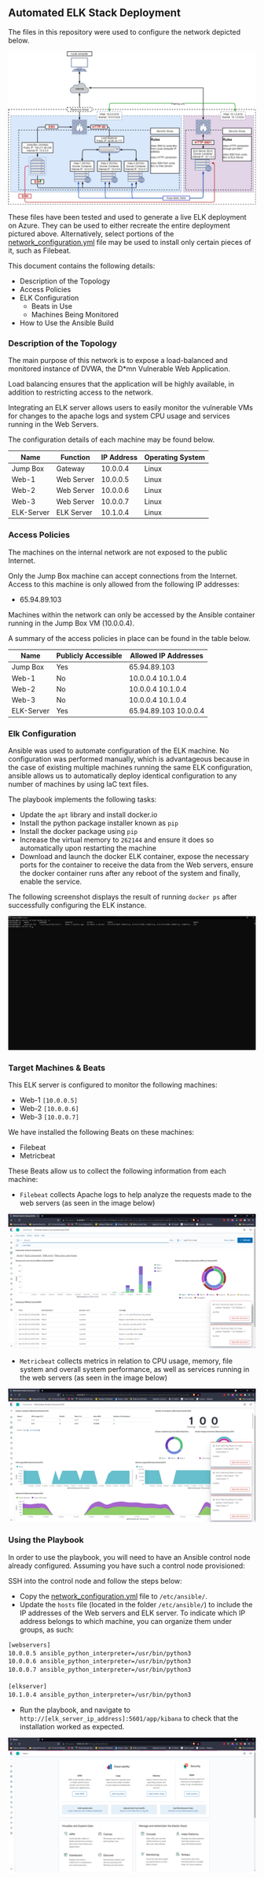 ## Automated ELK Stack Deployment

The files in this repository were used to configure the network depicted below.

![Network Diagram](Diagrams/network_diagram.jpg)

These files have been tested and used to generate a live ELK deployment on Azure. They can be used to either recreate the entire deployment pictured above. Alternatively, select portions of the [network_configuration.yml](Ansible/network_configuration.yml) file may be used to install only certain pieces of it, such as Filebeat.

This document contains the following details:
- Description of the Topology
- Access Policies
- ELK Configuration
  - Beats in Use
  - Machines Being Monitored
- How to Use the Ansible Build


### Description of the Topology

The main purpose of this network is to expose a load-balanced and monitored instance of DVWA, the D*mn Vulnerable Web Application.

Load balancing ensures that the application will be highly available, in addition to restricting access to the network.

Integrating an ELK server allows users to easily monitor the vulnerable VMs for changes to the apache logs and system CPU usage and services running in the Web Servers.

The configuration details of each machine may be found below.

| Name     | Function | IP Address | Operating System |
|----------|----------|------------|------------------|
| Jump Box | Gateway  | 10.0.0.4   | Linux            |
| Web-1    | Web Server | 10.0.0.5  | Linux           |
| Web-2    | Web Server | 10.0.0.6  | Linux           |
| Web-3    | Web Server | 10.0.0.7  | Linux           |
| ELK-Server | ELK Server | 10.1.0.4 | Linux           |

### Access Policies

The machines on the internal network are not exposed to the public Internet. 

Only the Jump Box machine can accept connections from the Internet. Access to this machine is only allowed from the following IP addresses:
- 65.94.89.103

Machines within the network can only be accessed by the Ansible container running in the Jump Box VM (10.0.0.4).

A summary of the access policies in place can be found in the table below.

| Name     | Publicly Accessible | Allowed IP Addresses |
|----------|---------------------|----------------------|
| Jump Box | Yes                 | 65.94.89.103         |
| Web-1    | No                  | 10.0.0.4 10.1.0.4    |
| Web-2    | No                  | 10.0.0.4 10.1.0.4    |
| Web-3    | No                  | 10.0.0.4 10.1.0.4    |
| ELK-Server | Yes               | 65.94.89.103 10.0.0.4 |

### Elk Configuration

Ansible was used to automate configuration of the ELK machine. No configuration was performed manually, which is advantageous because in the case of existing multiple machines running the same ELK configuration, ansible allows us to automatically deploy identical configuration to any number of machines by using IaC text files.

The playbook implements the following tasks:
- Update the `apt` library and install docker.io
- Install the python package installer known as `pip`
- Install the docker package using `pip`
- Increase the virtual memory to `262144` and ensure it does so automatically upon restarting the machine
- Download and launch the docker ELK container, expose the necessary ports for the container to receive the data from the Web servers, ensure the docker container runs after any reboot of the system and finally, enable the service.

The following screenshot displays the result of running `docker ps` after successfully configuring the ELK instance.

![ELK Container docker result](Images/Elk_Container.png)

### Target Machines & Beats
This ELK server is configured to monitor the following machines:
- Web-1 `[10.0.0.5]`
- Web-2 `[10.0.0.6]`
- Web-3 `[10.0.0.7]`

We have installed the following Beats on these machines:
- Filebeat
- Metricbeat

These Beats allow us to collect the following information from each machine:
- `Filebeat` collects Apache logs to help analyze the requests made to the web servers (as seen in the image below)

![Filebeat](Images/Filebeat_Incoming_Data.png)

- `Metricbeat` collects metrics in relation to CPU usage, memory, file system and overall system performance, as well as services running in the web servers (as seen in the image below)

![Metricbeat](Images/Metricbeat_Incoming_Data_1.png)

### Using the Playbook
In order to use the playbook, you will need to have an Ansible control node already configured. Assuming you have such a control node provisioned: 

SSH into the control node and follow the steps below:
- Copy the [network_configuration.yml](Ansible/network_configuration.yml) file to `/etc/ansible/`.
- Update the `hosts` file (located in the folder `/etc/ansible/`) to include the IP addresses of the Web servers and ELK server. To indicate which IP address belongs to which machine, you can organize them under groups, as such:

````bash
[webservers]
10.0.0.5 ansible_python_interpreter=/usr/bin/python3
10.0.0.6 ansible_python_interpreter=/usr/bin/python3
10.0.0.7 ansible_python_interpreter=/usr/bin/python3

[elkserver]
10.1.0.4 ansible_python_interpreter=/usr/bin/python3
````

- Run the playbook, and navigate to `http://[elk_server_ip_address]:5601/app/kibana` to check that the installation worked as expected.

![Kibana](Images/Kibana_Dashboard.png)
